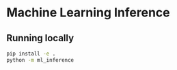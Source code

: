 # Machine Learning Inference

## Running locally
```bash
pip install -e .
python -m ml_inference
```